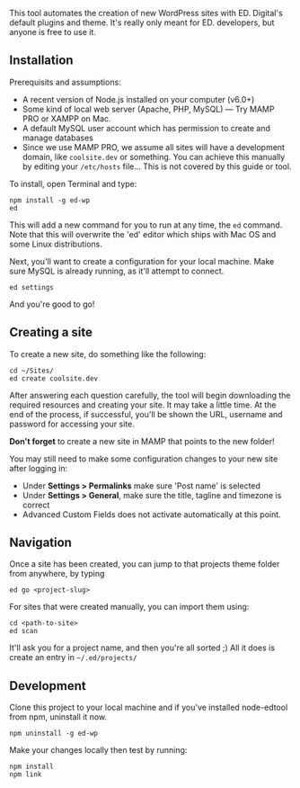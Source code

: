 This tool automates the creation of new WordPress sites with ED. Digital's default plugins and theme. It's really only meant for ED. developers, but anyone is free to use it.

## Installation

Prerequisits and assumptions:

* A recent version of Node.js installed on your computer (v6.0+)
* Some kind of local web server (Apache, PHP, MySQL) — Try MAMP PRO or XAMPP on Mac.
* A default MySQL user account which has permission to create and manage databases
* Since we use MAMP PRO, we assume all sites will have a development domain, like `coolsite.dev` or something. You can achieve this manually by editing your `/etc/hosts` file... This is not covered by this guide or tool.

To install, open Terminal and type:

```
npm install -g ed-wp
ed
```

This will add a new command for you to run at any time, the `ed` command. Note that this will overwrite the 'ed' editor which ships with Mac OS and some Linux distributions.

Next, you'll want to create a configuration for your local machine. Make sure MySQL is already running, as it'll attempt to connect.

```
ed settings
```

And you're good to go!

## Creating a site

To create a new site, do something like the following:

```
cd ~/Sites/
ed create coolsite.dev
```

After answering each question carefully, the tool will begin downloading the required resources and creating your site. It may take a little time. At the end of the process, if successful, you'll be shown the URL, username and password for accessing your site.

**Don't forget** to create a new site in MAMP that points to the new folder!

You may still need to make some configuration changes to your new site after logging in:

* Under **Settings &gt; Permalinks** make sure 'Post name' is selected
* Under **Settings &gt; General**, make sure the title, tagline and timezone is correct
* Advanced Custom Fields does not activate automatically at this point.

## Navigation

Once a site has been created, you can jump to that projects theme folder from anywhere, by typing

```
ed go <project-slug>
```

For sites that were created manually, you can import them using:

```
cd <path-to-site>
ed scan
```

It'll ask you for a project name, and then you're all sorted ;) All it does is create an entry in `~/.ed/projects/`


## Development

Clone this project to your local machine and if you've installed node-edtool from npm, uninstall it now.
```
npm uninstall -g ed-wp
```

Make your changes locally then test by running:

```
npm install
npm link
```
